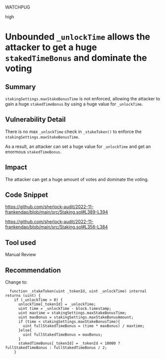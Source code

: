 WATCHPUG

high

# Unbounded `_unlockTime` allows the attacker to get a huge `stakedTimeBonus` and dominate the voting

## Summary

`stakingSettings.maxStakeBonusTime` is not enforced, allowing the attacker to gain a huge `stakedTimeBonus` by using a huge value for `_unlockTime`.

## Vulnerability Detail

There is no max `_unlockTime` check in `_stakeToken()` to enforce the `stakingSettings.maxStakeBonusTime`.

As a result, an attacker can set a huge value for `_unlockTime` and get an enormous `stakedTimeBonus`.

## Impact

The attacker can get a huge amount of votes and dominate the voting.

## Code Snippet

https://github.com/sherlock-audit/2022-11-frankendao/blob/main/src/Staking.sol#L389-L394

https://github.com/sherlock-audit/2022-11-frankendao/blob/main/src/Staking.sol#L356-L384

## Tool used

Manual Review

## Recommendation

Change to:

```solidity
  function _stakeToken(uint _tokenId, uint _unlockTime) internal returns (uint) {
    if (_unlockTime > 0) {
      unlockTime[_tokenId] = _unlockTime;
      uint time = _unlockTime - block.timestamp;
      uint maxtime = stakingSettings.maxStakeBonusTime;
      uint maxBonus = stakingSettings.maxStakeBonusAmount;
      if (time < stakingSettings.maxStakeBonusTime){
        uint fullStakedTimeBonus = (time * maxBonus) / maxtime;
      }else{
        uint fullStakedTimeBonus = maxBonus;
      }
      stakedTimeBonus[_tokenId] = _tokenId < 10000 ? fullStakedTimeBonus : fullStakedTimeBonus / 2;
    }
```